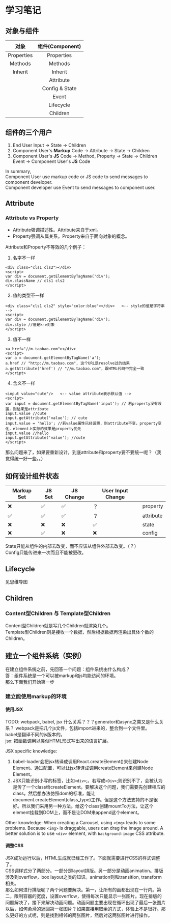 # 学习笔记
## 对象与组件
| 对象 | 组件(Component) |
| :---: | :---: |
| Properties | Properties |
| Methods | Methods |
| Inherit | Inherit |
| | Attribute |
| | Config & State |
| | Event |
| | Lifecycle |
| | Children |

## 组件的三个用户
1. End User Input  ->  State -> Children
2. Component User's **Markup** Code -> Attribute -> State -> Children
3. Component User's **JS** Code -> Method, Property -> State -> Children \
   Event -> Component User's **JS** Code

In summary,\
Component User use markup code or JS code to send messages to component developer. \
Component developer use Event to send messages to component user.

## Attribute
### Attribute vs Property
- Attribute强调描述性。Attribute来自于xml。
- Property强调从属关系。Property来自于面向对象的概念。

Attribute和Property不等效的几个例子：
1. 名字不一样
```
<div class="cls1 cls2"></div>
<script>
var div = document.getElementByTagName('div');
div.className // cls1 cls2
</script>
```
2. 值的类型不一样
```
<div class="cls1 cls2" style="color:blue"></div>   <-- style的值是字符串 -->
<script>
var div = document.getElementByTagName('div');
div.style //值是k-v对象
</script>
```
3. 值不一样
```
<a href="//m.taobao.com"></div>
<script>
var a = document.getElementByTagName('a');
a.href // "http://m.taobao.com", 这个URL是resolve过的结果
a.getAttribute('href') // "//m.taobao.com"，跟HTML代码中完全一致
</script>
```
4. 含义不一样
```
<input value="cute"/>   <-- value attribute表示默认值 -->
<script>
var input = document.getElementByTagName('input'); // 若property没有设置，则结果是attribute
input.value //cute
input.getAttribute('value'); // cute
input.value = 'hello'; //若value属性已经设置，则attribute不变，property变化，element上实际的效果是property优先
input.value //hello
input.getAttribute('value'); //cute
</script>
```

那么问题来了，如果要重新设计，到底attribute和property要不要统一呢？（我觉得统一好一些。。）

## 如何设计组件状态
| Markup Set | JS Set | JS Change | User Input Change |           |
| ---------- | ------ | --------- | ----------------- | --------- |
| ❌        | ✅    | ✅       | ？               | property  |
| ✅        | ✅    | ✅       | ？               | attribute |
| ❌        | ❌    | ❌       | ✅               | state     |
| ❌        | ✅    | ❌       | ❌               | config    |

State只能从组件的内部去改变，而不应该从组件外部去改变。（？）\
Config只能传进来一次而且不能被更改。

## Lifecycle
见思维导图

## Children
### Content型Children 与 Template型Children
Content型Children就是写几个Children就渲染几个。\
Template型Children则是接收一个数据，然后根据数据再渲染出具体个数的Children。

## 建立一个组件系统（实例）
在建立组件系统之前，先回答一个问题：组件系统由什么构成？\
答：组件系统是一个可以被markup和js均能访问的环境。\
那么下面我们开始第一步
### 建立能使用markup的环境
#### 使用JSX
TODO: webpack, babel, jsx 什么关系？？？generator和async之类又是什么关系？
webpack是把几个js文件，包括import进来的，整合到一个文件里。\
babel是翻译不同的js版本的。\
jsx: 把函数调用以类似HTML形式写出来的语言扩展。

JSX specific knowledge:
1. babel-loader会把jsx转译成调用React.createElement()来创建Node Element。通过配置，可以让jsx转译成调用createElement来创建Node Element。
2. JSX只能识别小写的标签，比如`<div>`;。若写成`<Div>`;则识别不了，会被认为是传了一个class给createElement。要解决这个问题，我们需要先创建相应的class，然后想办法仿照dom的标准，能让document.createElement(class_type)工作。但是这个方法支持的不是很好。所以我们采用另一种方法。给这个class创建mountTo方法，让这个element挂载到DOM上，而不是让DOM来append这个element。

Other knowledge:
When creating a Carousel, using `<img>` leads to some problems. Because `<img>` is draggable, users can drag the image around. A better solution is to use `<div>` element, with `background-image` CSS attribute.

#### 调整CSS
JSX成功运行以后，HTML生成就已经工作了。下面就需要进行CSS的样式调整了。\
CSS调样式分了两部分。一部分是layout排版。另一部分是动画animation。排版涉及到overflow，box layout之类的知识。animation则和transition, transform相关。\
那么如何进行排版呢？两个问题要解决。第一，让所有的画都出现在一行内。第二，限制容器的宽度，设置overflow，使得每次只能显示一张图片。现在排版的问题解决了，接下来解决动画问题。动画问题主要出现在循环出现了最后一张图片以后，如何柔滑的返回第一张图片？如果直接用取余的方式，体验上不是很好。那么更好的方式呢，则是找到相邻的两张图片，然后对这两张图片进行操作。
